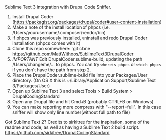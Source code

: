 Sublime Text 3 integration with Drupal Code Sniffer.

1. Install Drupal Coder (https://packagist.org/packages/drupal/coder#user-content-installation)
2. Make a note of the install location of phpcs (i.e. /Users/yourusername/.composer/vendor/bin)
 2. If phpcs was previously installed, uninstall and redo Drupal Coder installation (phpcs comes with it)
3. Clone this repo somewhere:
`git clone https://github.com/MattWithoos/SublimeText3DrupalCoder
4. *IMPORTANT* Edit DrupalCoder.sublime-build, updating the path /Users/changeme/... to phpcs. You can try `whereis phpcs` or `which phpcs` if you don't have the path from step 2.
5. Place the DrupalCoder.sublime-build file into your Packages/User directory.
   (On OS X this is ~/Library/Application Support/Sublime Text 3/Packages/User)
6. Open up Sublime Text 3 and select Tools > Build System > DrupalCodingStandard
7. Open any Drupal file and hit Cmd+B (probably CTRL+B on Windows)
8. You can make reporting more compress with "--report=full". In this case sniffer will show only line number(without full path to file)

Got Sublime Text 2? Credits to sirkitree for the inspiration, some of the readme and code, as well as having a Sublime Text 2 build script. https://github.com/sirkitree/DrupalCodingStandard
